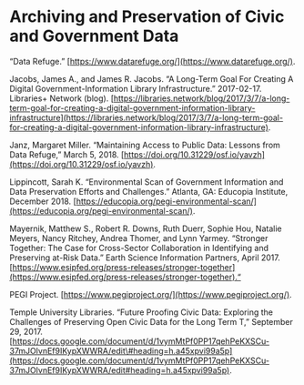 # Archiving and Preservation of Civic and Government Data

“Data Refuge.” [https://www.datarefuge.org/](https://www.datarefuge.org/).

Jacobs, James A., and James R. Jacobs. “A Long-Term Goal For Creating A Digital Government-Information Library Infrastructure.” 2017-02-17. Libraries+ Network \(blog\).  [https://libraries.network/blog/2017/3/7/a-long-term-goal-for-creating-a-digital-government-information-library-infrastructure](https://libraries.network/blog/2017/3/7/a-long-term-goal-for-creating-a-digital-government-information-library-infrastructure).

Janz, Margaret Miller. “Maintaining Access to Public Data: Lessons from Data Refuge,” March 5, 2018. [https://doi.org/10.31229/osf.io/yavzh](https://doi.org/10.31229/osf.io/yavzh).

Lippincott, Sarah K. “Environmental Scan of Government Information and Data Preservation Efforts and Challenges.” Atlanta, GA: Educopia Institute, December 2018. [https://educopia.org/pegi-environmental-scan/](https://educopia.org/pegi-environmental-scan/).

Mayernik, Matthew S., Robert R. Downs, Ruth Duerr, Sophie Hou, Natalie Meyers, Nancy Ritchey, Andrea Thomer, and Lynn Yarmey. “Stronger Together: The Case for Cross-Sector Collaboration in Identifying and Preserving at-Risk Data.” Earth Science Information Partners, April 2017. [https://www.esipfed.org/press-releases/stronger-together](https://www.esipfed.org/press-releases/stronger-together).“

PEGI Project. [https://www.pegiproject.org/](https://www.pegiproject.org/).

Temple University Libraries. “Future Proofing Civic Data: Exploring the Challenges of Preserving Open Civic Data for the Long Term T,” September 29, 2017. [https://docs.google.com/document/d/1vymMtPf0PP17qehPeKXSCu-37mJOlvnEf9IKypXWWRA/edit\#heading=h.a45xpvi99a5p](https://docs.google.com/document/d/1vymMtPf0PP17qehPeKXSCu-37mJOlvnEf9IKypXWWRA/edit#heading=h.a45xpvi99a5p).

